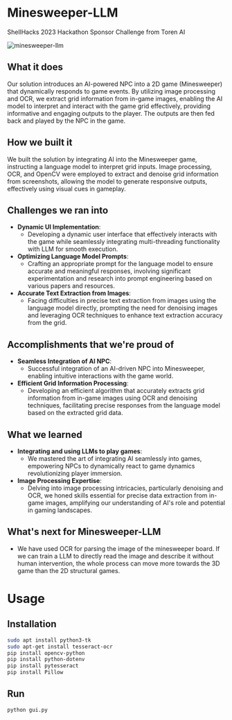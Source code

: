 # Minesweeper-LLM
ShellHacks 2023 Hackathon Sponsor Challenge from Toren AI

![minesweeper-llm](https://github.com/GowthamGottimukkala/minesweeper-llm/assets/35572230/9986807e-c690-45ae-8975-5d3ad105d2a2)


## What it does
Our solution introduces an AI-powered NPC into a 2D game (Minesweeper) that dynamically responds to game events. By utilizing image processing and OCR, we extract grid information from in-game images, enabling the AI model to interpret and interact with the game grid effectively, providing informative and engaging outputs to the player. The outputs are then fed back and played by the NPC in the game.

## How we built it
We built the solution by integrating AI into the Minesweeper game, instructing a language model to interpret grid inputs. Image processing, OCR, and OpenCV were employed to extract and denoise grid information from screenshots, allowing the model to generate responsive outputs, effectively using visual cues in gameplay.

## Challenges we ran into
- **Dynamic UI Implementation**:
  - Developing a dynamic user interface that effectively interacts with the game while seamlessly integrating multi-threading functionality with LLM for smooth execution.
- **Optimizing Language Model Prompts**:
  - Crafting an appropriate prompt for the language model to ensure accurate and meaningful responses, involving significant experimentation and research into prompt engineering based on various papers and resources.
- **Accurate Text Extraction from Images**:
  - Facing difficulties in precise text extraction from images using the language model directly, prompting the need for denoising images and leveraging OCR techniques to enhance text extraction accuracy from the grid.

## Accomplishments that we're proud of
- **Seamless Integration of AI NPC**:
  - Successful integration of an AI-driven NPC into Minesweeper, enabling intuitive interactions with the game world.
- **Efficient Grid Information Processing**:
  - Developing an efficient algorithm that accurately extracts grid information from in-game images using OCR and denoising techniques, facilitating precise responses from the language model based on the extracted grid data.

## What we learned
- **Integrating and using LLMs to play games**:
  - We mastered the art of integrating AI seamlessly into games, empowering NPCs to dynamically react to game dynamics revolutionizing player immersion.
- **Image Processing Expertise**:
  - Delving into image processing intricacies, particularly denoising and OCR, we honed skills essential for precise data extraction from in-game images, amplifying our understanding of AI's role and potential in gaming landscapes.

## What's next for Minesweeper-LLM
- We have used OCR for parsing the image of the minesweeper board. If we can train a LLM to directly read the image and describe it without human intervention, the whole process can move more towards the 3D game than the 2D structural games.

# Usage
## Installation
```bash
sudo apt install python3-tk
sudo apt-get install tesseract-ocr
pip install opencv-python
pip install python-dotenv
pip install pytesseract
pip install Pillow
```
## Run
```bash
python gui.py
```
